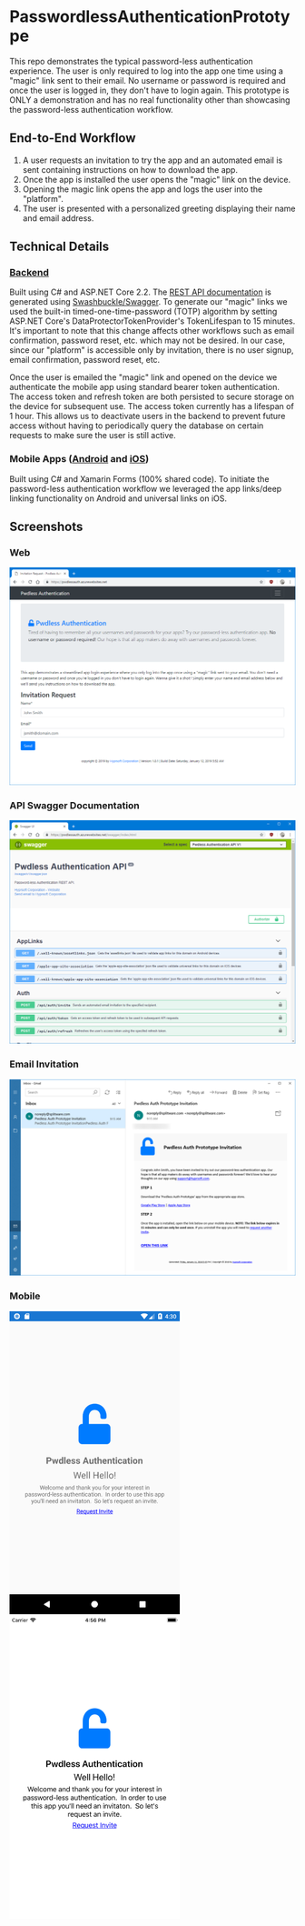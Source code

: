 # PasswordlessAuthenticationPrototype
This repo demonstrates the typical password-less authentication experience.  The user is only required to log into the app one time using a "magic" link sent to their email. No username or password is required and once the user is logged in, they don't have to login again. This prototype is ONLY a demonstration and has no real functionality other than showcasing the password-less authentication workflow.

## End-to-End Workflow
1. A user requests an invitation to try the app and an automated email is sent containing instructions on how to download the app.
2. Once the app is installed the user opens the "magic" link on the device.
3. Opening the magic link opens the app and logs the user into the "platform".
4. The user is presented with a personalized greeting displaying their name and email address.

## Technical Details
### [Backend](https://pwdlessauth.azurewebsites.net/)
Built using C# and ASP.NET Core 2.2.  The [REST API documentation](https://pwdlessauth.azurewebsites.net/swagger) is generated using [Swashbuckle/Swagger](https://swagger.io/). To generate our "magic" links we used the built-in timed-one-time-password (TOTP) algorithm by setting ASP.NET Core's DataProtectorTokenProvider's TokenLifespan to 15 minutes.  It's important to note that this change affects other workflows such as email confirmation, password reset, etc. which may not be desired.  In our case, since our "platform" is accessible only by invitation, there is no user signup, email confirmation, password reset, etc.  

Once the user is emailed the "magic" link and opened on the device we authenticate the mobile app using standard bearer token authentication.  The access token and refresh token are both persisted to secure storage on the device for subsequent use.  The access token currently has a lifespan of 1 hour.  This allows us to deactivate users in the backend to prevent future access without having to periodically query the database on certain requests to make sure the user is still active.

### Mobile Apps ([Android](https://play.google.com/store/apps/details?id=com.hyprsoft.Auth.Passwordless.Prototype) and [iOS](https://www.apple.com/ios/app-store))
Built using C# and Xamarin Forms (100% shared code).  To initiate the password-less authentication workflow we leveraged the app links/deep linking functionality on Android and universal links on iOS.

## Screenshots
### Web
![Web Screenshot](https://github.com/hyprsoftcorp/PasswordlessAuthenticationPrototype/blob/master/Media/Web/home.png "Web Screenshot")

### API Swagger Documentation
![Web API Screenshot](https://github.com/hyprsoftcorp/PasswordlessAuthenticationPrototype/blob/master/Media/Web/apidocs.png "Web API Screenshot")

### Email Invitation
![Email Invitation Screenshot](https://github.com/hyprsoftcorp/PasswordlessAuthenticationPrototype/blob/master/Media/Web/invite.png "Email Invitation Screenshot")

### Mobile
<img src="https://github.com/hyprsoftcorp/PasswordlessAuthenticationPrototype/blob/master/Media/Android/Phone/Screenshot_1547425805.png" alt="Android Screenshot" width="300" />&nbsp;<img src="https://github.com/hyprsoftcorp/PasswordlessAuthenticationPrototype/blob/master/Media/iOS/Phone/2019-01-13_04-56-58-PM.png" alt="iOS Screenshot" width="300" />